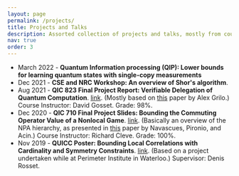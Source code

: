```yaml
---
layout: page
permalink: /projects/
title: Projects and Talks
description: Assorted collection of projects and talks, mostly from coursework.
nav: true
order: 3
---
```


* March 2022 - <b>Quantum Information processing (QIP): Lower bounds for learning quantum states with single-copy measurements</b>
* Dec 2021 - <b>CSE and NRC Workshop: An overview of Shor's algorithm</b>.
* Aug 2021 - <b>QIC 823 Final Project Report: Verifiable Delegation of Quantum Computation</b>. <a href="../assets/pdf/qic_823_2021_final_project.pdf">link</a>. (Mostly based on <a href="https://arxiv.org/abs/1711.09585">this</a> paper by Alex Grilo.) Course Instructor: David Gosset. Grade: 98%.
* Dec 2020 - <b>QIC 710 Final Project Slides: Bounding the Commuting Operator Value of a Nonlocal Game</b>. <a href="../assets/pdf/qic_pres_2020.pdf">link</a>. (Basically an overview of the NPA hierarchy, as presented in <a href="https://arxiv.org/abs/0803.4290">this</a> paper by Navascues, Pironio, and Acin.) Course Instructor: Richard Cleve. Grade: 100%.
* Nov 2019 - <b>QUICC Poster: Bounding Local Correlations with Cardinality and Symmetry Constraints</b>. <a href="../assets/pdf/quicc_poster.pdf">link</a>. (Based on a project undertaken while at Perimeter Institute in Waterloo.) Supervisor: Denis Rosset.
